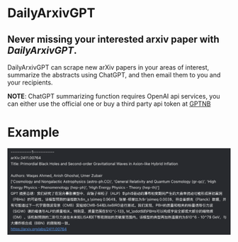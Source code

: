 <!--
 * @Author: Yiqian Qian
 * @Description: file content
 * @Date: 2021-11-21 14:26:36
 * @LastEditors: Yiqian Qian
 * @LastEditTime: 2024-11-04 18:50:43
 * @FilePath: /arxiv_scraper_GPT/README.md
-->

# DailyArxivGPT

## Never missing your interested arxiv paper with _DailyArxivGPT_.

DailyArxivGPT can scrape new arXiv papers in your areas of interest, summarize the abstracts using ChatGPT, and then email them to you and your recipients.

**NOTE**: ChatGPT summarizing function requires OpenAI api services, you can either use the official one or buy a third party api token at [GPTNB](https://oneapi.gptnb.ai)

# Example

![showcase](./img/CleanShot-ck57x0LF@2x.png)
